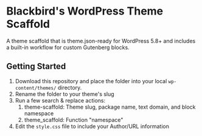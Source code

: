 # Blackbird's WordPress Theme Scaffold

A theme scaffold that is theme.json-ready for WordPress 5.8+ and includes a built-in workflow for custom Gutenberg blocks.

## Getting Started

1. Download this repository and place the folder into your local `wp-content/themes/` directory.
2. Rename the folder to your theme's slug
3. Run a few search & replace actions:
   1. theme-scaffold: Theme slug, package name, text domain, and block namespace
   2. theme_scaffold: Function "namespace"
4. Edit the `style.css` file to include your Author/URL information
